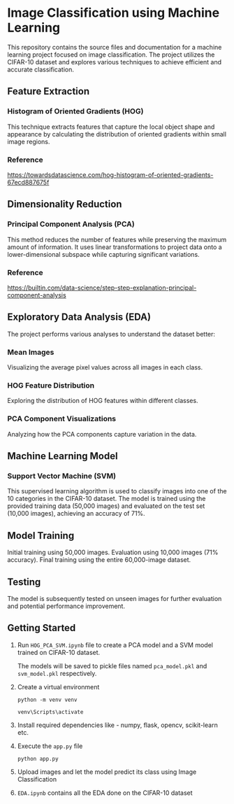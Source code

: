 # Image Classification using Machine Learning

This repository contains the source files and documentation for a machine learning project focused on image classification. The project utilizes the CIFAR-10 dataset and explores various techniques to achieve efficient and accurate classification.

## Feature Extraction

### Histogram of Oriented Gradients (HOG)

This technique extracts features that capture the local object shape and appearance by calculating the distribution of oriented gradients within small image regions.

### Reference

https://towardsdatascience.com/hog-histogram-of-oriented-gradients-67ecd887675f

## Dimensionality Reduction

### Principal Component Analysis (PCA)

This method reduces the number of features while preserving the maximum amount of information. It uses linear transformations to project data onto a lower-dimensional subspace while capturing significant variations.

### Reference

https://builtin.com/data-science/step-step-explanation-principal-component-analysis

## Exploratory Data Analysis (EDA)

The project performs various analyses to understand the dataset better:

### Mean Images

Visualizing the average pixel values across all images in each class.

### HOG Feature Distribution

Exploring the distribution of HOG features within different classes.

### PCA Component Visualizations

Analyzing how the PCA components capture variation in the data.

## Machine Learning Model

### Support Vector Machine (SVM)

This supervised learning algorithm is used to classify images into one of the 10 categories in the CIFAR-10 dataset. The model is trained using the provided training data (50,000 images) and evaluated on the test set (10,000 images), achieving an accuracy of 71%.

## Model Training

Initial training using 50,000 images.
Evaluation using 10,000 images (71% accuracy). 
Final training using the entire 60,000-image dataset.

## Testing

The model is subsequently tested on unseen images for further evaluation and potential performance improvement.

## Getting Started

1. Run `HOG_PCA_SVM.ipynb` file to create a PCA model and a SVM model trained on CIFAR-10 dataset.

    The models will be saved to pickle files named `pca_model.pkl` and `svm_model.pkl` respectively.

2. Create a virtual environment 

    `python -m venv venv`

    `venv\Scripts\activate`

3. Install required dependencies like - numpy, flask, opencv, scikit-learn etc.

4. Execute the `app.py` file

    `python app.py`

5. Upload images and let the model predict its class using Image Classification

6. `EDA.ipynb` contains all the EDA done on the CIFAR-10 dataset

